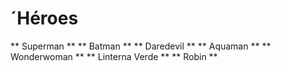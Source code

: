 # ´Héroes

** Superman ** 
** Batman **
** Daredevil **
** Aquaman **
** Wonderwoman **
** Linterna Verde **
** Robin **
